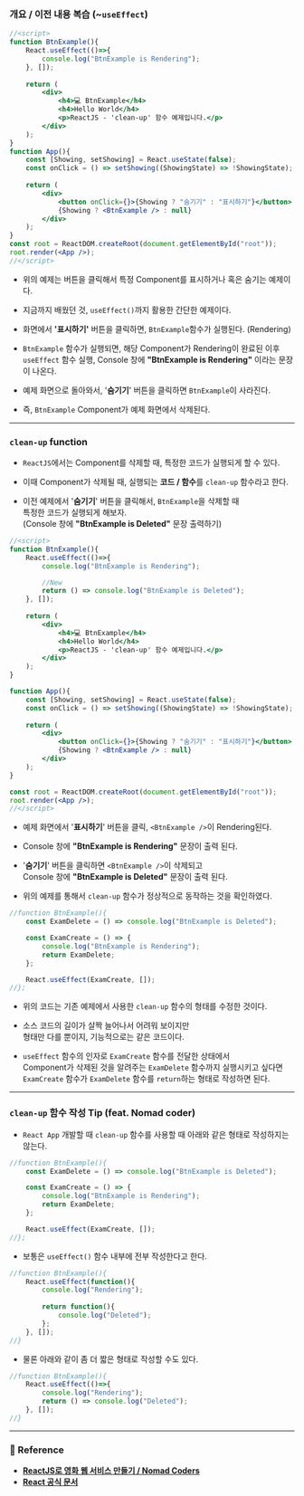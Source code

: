 
### 개요 / 이전 내용 복습 (~`useEffect`)

``` jsx
//<script>
function BtnExample(){
	React.useEffect(()=>{
		console.log("BtnExample is Rendering");
	}, []);
	
	return (
		<div>
			<h4>💻 BtnExample</h4>
			<h4>Hello World</h4>
			<p>ReactJS - 'clean-up' 함수 예제입니다.</p>
		</div>
	);
}
function App(){
	const [Showing, setShowing] = React.useState(false);
	const onClick = () => setShowing((ShowingState) => !ShowingState);
	
	return (
		<div>
			<button onClick={}>{Showing ? "숨기기" : "표시하기"}</button>
			{Showing ? <BtnExample /> : null}
		</div>
	);
}
const root = ReactDOM.createRoot(document.getElementById("root"));
root.render(<App />);
//</script>
```

- 위의 예제는 버튼을 클릭해서 특정 Component를 표시하거나 혹은 숨기는 예제이다.
- 지금까지 배웠던 것, `useEffect()`까지 활용한 간단한 예제이다.

- 화면에서 **'표시하기'** 버튼을 클릭하면, `BtnExample`함수가 실행된다. (Rendering)

- `BtnExample` 함수가 실행되면, 해당 Component가 Rendering이 완료된 이후 <br/>
	`useEffect` 함수 실행, Console 창에 **"BtnExample is Rendering"** 이라는 문장이 나온다.

- 예제 화면으로 돌아와서, '**숨기기**' 버튼을 클릭하면 `BtnExample`이 사라진다.
- 즉, `BtnExample` Component가 예제 화면에서 삭제된다.
--- 
### `clean-up` function

- `ReactJS`에서는 Component를 삭제할 때, 특정한 코드가 실행되게 할 수 있다.
- 이때 Component가 삭제될 때, 실행되는 **코드 / 함수**를 `clean-up` 함수라고 한다.

- 이전 예제에서 '**숨기기**' 버튼을 클릭해서, `BtnExample`을 삭제할 때 <br/>
	특정한 코드가 실행되게 해보자. <br/>
	(Console 창에 **"BtnExample is Deleted"** 문장 출력하기)

``` jsx
//<script>
function BtnExample(){
	React.useEffect(()=>{
		console.log("BtnExample is Rendering");

		//New
		return () => console.log("BtnExample is Deleted");
	}, []);
	
	return (
		<div>
			<h4>💻 BtnExample</h4>
			<h4>Hello World</h4>
			<p>ReactJS - 'clean-up' 함수 예제입니다.</p>
		</div>
	);
}

function App(){
	const [Showing, setShowing] = React.useState(false);
	const onClick = () => setShowing((ShowingState) => !ShowingState);
	
	return (
		<div>
			<button onClick={}>{Showing ? "숨기기" : "표시하기"}</button>
			{Showing ? <BtnExample /> : null}
		</div>
	);
}

const root = ReactDOM.createRoot(document.getElementById("root"));
root.render(<App />);
//</script>
```

- 예제 화면에서 '**표시하기**' 버튼을 클릭, `<BtnExample />`이 Rendering된다.
- Console 창에 **"BtnExample is Rendering"** 문장이 출력 된다.

- '**숨기기**' 버튼을 클릭하면 `<BtnExample />`이 삭제되고 <br/>
	Console 창에 **"BtnExample is Deleted"** 문장이 출력 된다.

- 위의 예제를 통해서 `clean-up` 함수가 정상적으로 동작하는 것을 확인하였다.

``` jsx
//function BtnExample(){
	const ExamDelete = () => console.log("BtnExample is Deleted");

	const ExamCreate = () => {
		console.log("BtnExample is Rendering");
		return ExamDelete;
	};

	React.useEffect(ExamCreate, []);
//};
```

- 위의 코드는 기존 예제에서 사용한 `clean-up` 함수의 형태를 수정한 것이다.

- 소스 코드의 길이가 살짝 늘어나서 어려워 보이지만 <br/>
	형태만 다를 뿐이지, 기능적으로는 같은 코드이다.

- `useEffect` 함수의 인자로 `ExamCreate` 함수를 전달한 상태에서 <br/>
	Component가 삭제된 것을 알려주는 `ExamDelete` 함수까지 실행시키고 싶다면 <br/>
	`ExamCreate` 함수가 `ExamDelete` 함수를 `return`하는 형태로 작성하면 된다.

---
### `clean-up` 함수 작성 Tip (feat. Nomad coder)

- `React App` 개발할 때 `clean-up` 함수를 사용할 때 아래와 같은 형태로 작성하지는 않는다.

``` jsx
//function BtnExample(){
	const ExamDelete = () => console.log("BtnExample is Deleted");

	const ExamCreate = () => {
		console.log("BtnExample is Rendering");
		return ExamDelete;
	};

	React.useEffect(ExamCreate, []);
//};
```

- 보통은 `useEffect()` 함수 내부에 전부 작성한다고 한다.

``` jsx
//function BtnExample(){
	React.useEffect(function(){
		console.log("Rendering");
		
		return function(){
			console.log("Deleted");
		};
	}, []);
//}
```

- 물론 아래와 같이 좀 더 짧은 형태로 작성할 수도 있다.

``` jsx
//function BtnExample(){
	React.useEffect(()=>{
		console.log("Rendering");
		return () => console.log("Deleted");
	}, []);
//}
```

---
### 📔 Reference

- **[ReactJS로 영화 웹 서비스 만들기 / Nomad Coders](https://nomadcoders.co/react-for-beginners/lobby)**
- **[React 공식 문서](https://ko.legacy.reactjs.org/docs/hooks-effect.html#effects-with-cleanup)**
